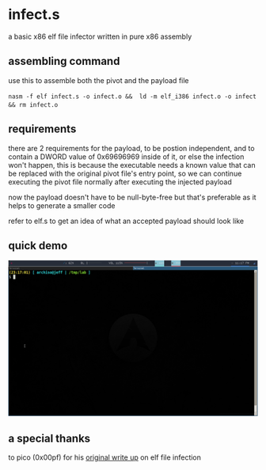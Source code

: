 # infect.s

a basic x86 elf file infector written in pure x86 assembly

## assembling command

use this to assemble both the pivot and the payload file

`nasm -f elf infect.s -o infect.o &&  ld -m elf_i386 infect.o -o infect && rm infect.o`

## requirements

there are 2 requirements for the payload, to be postion independent, and to contain a DWORD value of 0x69696969 inside of it, or else the infection won't happen, this is because the executable needs a known value that can be replaced with the original pivot file's entry point, so we can continue executing the pivot file normally after executing the injected payload

now the payload doesn't have to be null-byte-free but that's preferable as it helps to generate a smaller code

refer to elf.s to get an idea of what an accepted payload should look like

## quick demo

![](demo.gif)

## a special thanks

to pico (0x00pf) for his [original write up](https://0x00sec.org/t/elfun-file-injector/410) on elf file infection
